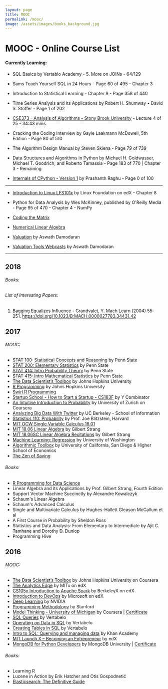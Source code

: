 ```yaml
---
layout: page
title: MOOC
permalink: /mooc/
image: /assets/images/books_background.jpg
---
```


# MOOC - Online Course List

#### Currently Learning: 
- SQL Basics by Vertablo Academy - 5. More on JOINs - 64/129

- Sams Teach Yourself SQL in 24 Hours - Page 60 of 495 - Chapter 3

- Introduction to Statistical Learning - Chapter 9 - Page 358 of 440

- Time Series Analysis and Its Applications by Robert H. Shumway • David S. Stoffer - Page 1 of 202

- [CSE373 - Analysis of Algorithms - Stony Brook University](https://www.youtube.com/playlist?list=PLOtl7M3yp-DV69F32zdK7YJcNXpTunF2b) - Lecture 4 of 25 - 34:43 mins
- Cracking the Coding Interview by Gayle Laakmann McDowell, 5th Edition - Page 80 of 510
- The Algorithm Design Manual by Steven Skiena - Page 79 of 739
- Data Structures and Algorithms in Python by Michael H. Goldwasser, Michael T. Goodrich, and Roberto Tamassia - Page 183 of 770 | Chapter 3 - Remaining


- [Internals of CPython - Version 1](https://intopython.com/) by Prashanth Raghu - Page 0 of 100
-----------------------------------------------------------------------------------------------------------------------------

- [Introduction to Linux LFS101x](https://www.edx.org/course/introduction-linux-linuxfoundationx-lfs101x-1) by Linux Foundation on edX - Chapter 8

- Python for Data Analysis by Wes McKinney, published by O'Reilly Media - Page 95 of 470 - Chapter 4 - NumPy




- [Coding the Matrix](https://cs.brown.edu/video/channels/coding-matrix-fall-2014/)
- [Numerical Linear Algebra](https://github.com/fastai/numerical-linear-algebra)






- [Valuation](https://www.youtube.com/playlist?list=PLUkh9m2BorqkNzSSPrCDkO2jlufVCinVw) by Aswath Damodaran
- [Valuation Tools Webcasts](https://www.youtube.com/playlist?list=PLUkh9m2BorqmRAGzJb5OIvTAKZZu9HWF-) by Aswath Damodaran
------------------------------------------------------------------------------------------------------------------------------

## 2018
###### Books:

###### List of Interesting Papers:
1. Bagging Equalizes Influence - Grandvalet, Y. Mach Learn (2004) 55: 251. https://doi.org/10.1023/B:MACH.0000027783.34431.42

## 2017

###### MOOC:
- [STAT 100: Statistical Concepts and Reasoning](https://onlinecourses.science.psu.edu/statprogram/stat100) by Penn State
- [STAT 200: Elementary Statistics](https://onlinecourses.science.psu.edu/statprogram/stat200) by Penn State
- [STAT 414: Intro Probability Theory](https://onlinecourses.science.psu.edu/stat414/) by Penn State
- [STAT 415: Intro Mathematical Statistics](https://onlinecourses.science.psu.edu/stat414/node/213) by Penn State
- [The Data Scientist’s Toolbox](https://www.coursera.org/learn/data-scientists-tools) by Johns Hopkins University
- [R Programming](https://www.coursera.org/learn/r-programming) by Johns Hopkins University
- [Swirl R Programming](http://swirlstats.com/)
- [Startup School - How to Start a Startup - CS183F](https://www.youtube.com/playlist?list=PLoROMvodv4rNpMrTeeh-627Lajh6uSUgY) by Y Combinator
- [An Intuitive Introduction to Probability](https://www.coursera.org/learn/introductiontoprobability) by University of Zurich on Coursera
- [Analyzing Big Data With Twitter](https://www.youtube.com/playlist?list=PLE8C1256A28C1487F) by UC Berkeley - School of Information
- [Statistics 110: Probability](https://projects.iq.harvard.edu/stat110/home) by Prof. Joe Blitzstein, Harvard
- [MIT OCW Single Variable Calculus 18.01](https://www.youtube.com/playlist?list=PL590CCC2BC5AF3BC1)
- [MIT 18.06 Linear Algebra](https://www.youtube.com/playlist?list=PLE7DDD91010BC51F8) by Gilbert Strang 
- [MIT 18.06SC Linear Algebra Recitations](https://www.youtube.com/playlist?list=PL221E2BBF13BECF6C) by Gilbert Strang 
- [Machine Learning: Regression](https://www.coursera.org/learn/ml-regression) by University of Washington
- [Algorithmic Toolbox](https://www.coursera.org/learn/algorithmic-toolbox/) by University of California, San Diego & Higher School of Economics
- [The Zen of Saving](https://app.novoed.com/zen-of-saving-1)

###### Books:
- [R Programming for Data Science](https://leanpub.com/rprogramming)
- Linear Algebra and its Applications by Prof. Gilbert Strang, Fourth Edition
- Support Vector Machine Succinctly by Alexandre Kowalczyk
- Schaum's Linear Algebra
- Schaum's Advanced Calculus
- Single and Multivariate Calculus by Hughes-Hallett Gleason McCallum et al
- A First Course in Probability by Sheldon Ross
- Statistics and Data Analysis: From Elementary to Intermediate by Ajit C. Tamhane and Dorothy D. Dunlop
- Programming Hive




## 2016

###### MOOC:
- [The Data Scientist’s Toolbox](https://www.coursera.org/learn/data-scientists-tools) by Johns Hopkins University on Coursera
- [The Analytics Edge](https://www.edx.org/course/analytics-edge-mitx-15-071x-2) by MITx on edX
- [CS105x Introduction to Apache Spark](https://courses.edx.org/courses/course-v1:BerkeleyX+CS105x+1T2016) by BerkeleyX on edX
- [Introduction to DevOps](https://www.edx.org/course/introduction-devops-microsoft-dev212x) by Microsoft on edX
- [Deep Learning](https://developer.nvidia.com/deep-learning-courses) by NVIDIA
- [Programming Methodology](https://see.stanford.edu/Course/CS106A) by Stanford
- [Model Thinking - University of Michigan](https://www.coursera.org/learn/model-thinking) by Coursera | [Certificate](https://github.com/KartikKannapur/kartikkannapur.github.io/blob/master/mooc_certificates/Model_Thinking_Coursera_Michigan.png)
- [SQL Queries](https://academy.vertabelo.com/course/sql-queries) by Vertabelo
- [Operating on Data in SQL](https://academy.vertabelo.com/course/operating-on-data-in-sql) by Vertabelo
- [Creating Tables in SQL](https://academy.vertabelo.com/course/creating-tables-in-sql) by Vertabelo
- [Intro to SQL: Querying and managing data](https://www.khanacademy.org/computing/computer-programming/sql) by Khan Academy
- [MIT Launch X – Becoming an Entrepreneur](https://www.edx.org/course/becoming-entrepreneur-mitx-launch-x) by edX
- [MongoDB for Python Developers](https://university.mongodb.com/courses/M101P/about) by MongoDB University | [Certificate](https://github.com/KartikKannapur/kartikkannapur.github.io/blob/master/mooc_certificates/MongoDB_M101P_Certificate.pdf)

###### Books:
- Learning R
- Lucene in Action by Erik Hatcher and Otis Gospodnetić
- [Elasticsearch: The Definitive Guide](https://www.elastic.co/guide/en/elasticsearch/guide/current/index.html)

